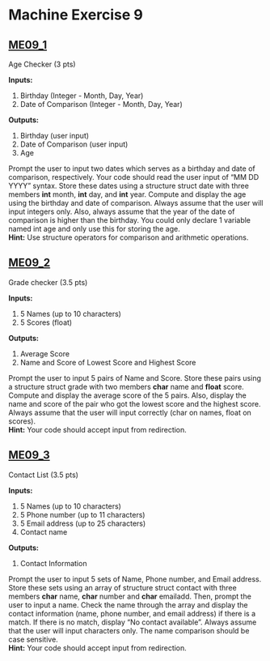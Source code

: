 # Machine Exercise 9

## [ME09_1](me09_1.c)
Age Checker (3 pts)

**Inputs:**

1. Birthday (Integer - Month, Day, Year)
2. Date of Comparison (Integer - Month, Day, Year)

**Outputs:**

1. Birthday (user input)
2. Date of Comparison (user input)
3. Age

Prompt the user to input two dates which serves as a birthday and date of comparison, respectively. Your code should read the user input of “MM DD YYYY” syntax. Store these dates using a structure struct date with three members **int** month, **int** day, and **int** year. Compute and display the age using the birthday and date of comparison. Always assume that the user will input integers only. Also, always assume that the year of the date of comparison is higher than the birthday. You could only declare 1 variable named int age and only use this for storing the age.  
**Hint:** Use structure operators for comparison and arithmetic operations.

## [ME09_2](me09_2.c)
Grade checker (3.5 pts)

**Inputs:**

1. 5 Names (up to 10 characters)
2. 5 Scores (float)

**Outputs:**

1. Average Score
2. Name and Score of Lowest Score and Highest Score

Prompt the user to input 5 pairs of Name and Score. Store these pairs using a structure struct grade with two members **char** name and **float** score. Compute and display the average score of the 5 pairs. Also, display the name and score of the pair who got the lowest score and the highest score. Always assume that the user will input correctly (char on names, float on scores).  
**Hint:** Your code should accept input from redirection.

## [ME09_3](me09_3.c)
Contact List (3.5 pts)

**Inputs:**

1. 5 Names (up to 10 characters)
2. 5 Phone number (up to 11 characters)
3. 5 Email address (up to 25 characters)
4. Contact name

**Outputs:**

1. Contact Information

Prompt the user to input 5 sets of Name, Phone number, and Email address. Store these sets using an array of structure struct contact with three members **char** name, **char** number and **char** emailadd. Then, prompt the user to input a name. Check the name through the array and display the contact information (name, phone number, and email address) if there is a match. If there is no match, display “No contact available”. Always assume that the user will input characters only. The name comparison should be case sensitive.  
**Hint:** Your code should accept input from redirection.
